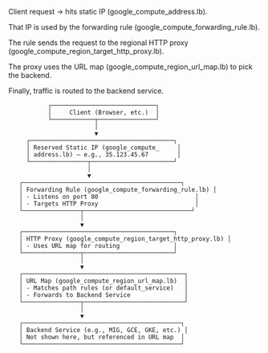 Client request → hits static IP (google_compute_address.lb).

That IP is used by the forwarding rule (google_compute_forwarding_rule.lb).

The rule sends the request to the regional HTTP proxy (google_compute_region_target_http_proxy.lb).

The proxy uses the URL map (google_compute_region_url_map.lb) to pick the backend.

Finally, traffic is routed to the backend service.

               ┌─────────────────────────────┐
               │     Client (Browser, etc.)  │
               └────────────┬────────────────┘
                            │
                            ▼
         ┌────────────────────────────────────────┐
         │ Reserved Static IP (google_compute_     │
         │ address.lb) — e.g., 35.123.45.67        │
         └────────────────┬───────────────────────┘
                          │
                          ▼
       ┌────────────────────────────────────────────┐
       │ Forwarding Rule (google_compute_forwarding_rule.lb) │
       │ - Listens on port 80                           │
       │ - Targets HTTP Proxy                           │
       └────────────────┬──────────────────────────────┘
                        │
                        ▼
       ┌──────────────────────────────────────────┐
       │ HTTP Proxy (google_compute_region_target_http_proxy.lb) │
       │ - Uses URL map for routing               │
       └────────────────┬─────────────────────────┘
                        │
                        ▼
       ┌─────────────────────────────────────────────┐
       │ URL Map (google_compute_region_url_map.lb)  │
       │ - Matches path rules (or default_service)   │
       │ - Forwards to Backend Service               │
       └────────────────┬────────────────────────────┘
                        │
                        ▼
       ┌────────────────────────────────────────────┐
       │ Backend Service (e.g., MIG, GCE, GKE, etc.) │
       │ Not shown here, but referenced in URL map  │
       └────────────────────────────────────────────┘



